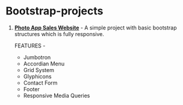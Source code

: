 # Bootstrap-projects

1. [**Photo App Sales Website**](https://zeeshantamboli.github.io/Bootstrap-projects/) -
  A simple project with basic bootstrap structures which is fully responsive.

	FEATURES -
  	- Jumbotron
  	- Accordian Menu
  	- Grid System
  	- Glyphicons
  	- Contact Form
  	- Footer
  	- Responsive Media Queries

